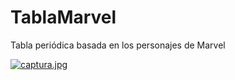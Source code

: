 # TablaMarvel
Tabla periódica basada en los personajes de Marvel

[![captura.jpg](https://i.postimg.cc/tRkRPsd2/captura.jpg)](https://postimg.cc/s1BRCDNh)
